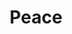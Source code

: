 ---
pid: PT70
title: Peace
location_transcription: Penn Treaty/Philly
zipcode: '19134'
outside_phl: 
neighborhood: Port Richmond
age: '20'
age_range: 20-29
instagram: 
image_file_name: PT_70.jpg
proposal_transcription: |-
  //Love Peace Faith//
  Little store with Bait, Fishing Rods, Water/Bottles, ETC...
  DOGS
  Water Fountain
topic: Environment,Philadelphia
topic_summary: 0, 0
type: Space,Park,Arch
keywords_other: recreation
credit: Angel Pagan/Mariely Diaz
image_labels: 
twitter: 
facebook: 
permalink: "/monuments/pt70/"
layout: item-page
---